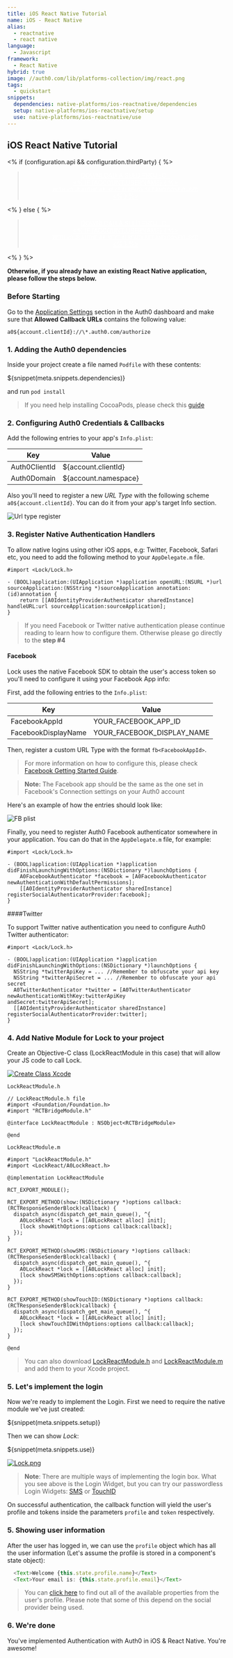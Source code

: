```yaml
---
title: iOS React Native Tutorial
name: iOS - React Native
alias:
  - reactnative
  - react native
language: 
  - Javascript
framework:
  - React Native
hybrid: true
image: //auth0.com/lib/platforms-collection/img/react.png
tags:
  - quickstart
snippets:
  dependencies: native-platforms/ios-reactnative/dependencies
  setup: native-platforms/ios-reactnative/setup
  use: native-platforms/ios-reactnative/use
---
```


## iOS React Native Tutorial

<% if (configuration.api && configuration.thirdParty) { %>

<div class="package" style="text-align: center;">
  <blockquote>
    <a href="/native-mobile-samples/master/create-package?path=iOS/basic-sample-reactnative&type=replace&filePath=iOS/basic-sample-reactnative/iOS/Info.plist${account.clientParam}" class="btn btn-lg btn-success btn-package" style="text-transform: uppercase; color: white">
      <span style="display: block">Download a Seed project</span>
      <% if (account.userName) { %>
      <span class="smaller" style="display:block; font-size: 11px">with your Auth0 API Keys already set and configured</span>
      <% } %>
    </a>
  </blockquote>
</div>

<% } else  { %>

<div class="package" style="text-align: center;">
  <blockquote>
    <a href="/native-mobile-samples/master/create-package?path=iOS/basic-sample-reactnative&type=replace&filePath=iOS/basic-sample-reactnative/iOS/Info.plist${account.clientParam}" class="btn btn-lg btn-success btn-package" style="text-transform: uppercase; color: white">
      <span style="display: block">Download a Seed project</span>
      <% if (account.userName) { %>
      <span class="smaller" style="display:block; font-size: 11px">with your Auth0 API Keys already set and configured</span>
      <% } %>
    </a>
  </blockquote>
</div>

<% } %>

**Otherwise, if you already have an existing React Native application, please follow the steps below.**

### Before Starting

<div class="setup-callback">
<p>Go to the <a href="${uiAppSettingsURL}">Application Settings</a> section in the Auth0 dashboard and make sure that <b>Allowed Callback URLs</b> contains the following value:</p>

<pre><code>a0${account.clientId}://\*.auth0.com/authorize</pre></code>
</div>

### 1. Adding the Auth0 dependencies

Inside your project create a file named `Podfile` with these contents:

${snippet(meta.snippets.dependencies)}

and run `pod install`

> If you need help installing CocoaPods, please check this [guide](http://guides.cocoapods.org/using/getting-started.html)

### 2. Configuring Auth0 Credentials & Callbacks

Add the following entries to your app's `Info.plist`:

<table class="table">
  <thead>
    <tr>
      <th>Key</th>
      <th>Value</th>
    </tr>
  </thead>
  <tr>
    <td>Auth0ClientId</td>
    <td>${account.clientId}</td>
  </tr>
  <tr>
    <td>Auth0Domain</td>
    <td>${account.namespace}</td>
  </tr>
</table>

Also you'll need to register a new _URL Type_ with the following scheme
`a0${account.clientId}`. You can do it from your app's target Info section.

![Url type register](https://cloudup.com/cwoiCwp7ZfA+)

### 3. Register Native Authentication Handlers

To allow native logins using other iOS apps, e.g: Twitter, Facebook, Safari etc, you need to add the following method to your `AppDelegate.m` file.

```objc
#import <Lock/Lock.h>

- (BOOL)application:(UIApplication *)application openURL:(NSURL *)url sourceApplication:(NSString *)sourceApplication annotation:(id)annotation {
    return [[A0IdentityProviderAuthenticator sharedInstance] handleURL:url sourceApplication:sourceApplication];
}
```

> If you need Facebook or Twitter native authentication please continue reading to learn how to configure them. Otherwise please go directly to the __step #4__

#### Facebook

Lock uses the native Facebook SDK to obtain the user's access token so you'll need to configure it using your Facebook App info:

First, add the following entries to the `Info.plist`:

<table class="table">
  <thead>
    <tr>
      <th>Key</th>
      <th>Value</th>
    </tr>
  </thead>
  <tr>
    <td>FacebookAppId</td>
    <td>YOUR_FACEBOOK_APP_ID</td>
  </tr>
  <tr>
    <td>FacebookDisplayName</td>
    <td>YOUR_FACEBOOK_DISPLAY_NAME</td>
  </tr>
</table>

Then, register a custom URL Type with the format `fb<FacebookAppId>`.

> For more information on how to configure this, please check [Facebook Getting Started Guide](https://developers.facebook.com/docs/ios/getting-started).

> **Note:** The Facebook app should be the same as the one set in Facebook's Connection settings on your Auth0 account

Here's an example of how the entries should look like:

![FB plist](https://cloudup.com/cYOWHbPp8K4+)

Finally, you need to register Auth0 Facebook authenticator somewhere in your application. You can do that in the `AppDelegate.m` file, for example:

```objc
#import <Lock/Lock.h>

- (BOOL)application:(UIApplication *)application didFinishLaunchingWithOptions:(NSDictionary *)launchOptions {
    A0FacebookAuthenticator *facebook = [A0FacebookAuthenticator newAuthenticationWithDefaultPermissions];
    [[A0IdentityProviderAuthenticator sharedInstance] registerSocialAuthenticatorProvider:facebook];
}
```

####Twitter

To support Twitter native authentication you need to configure Auth0 Twitter authenticator:

```objc
#import <Lock/Lock.h>

- (BOOL)application:(UIApplication *)application didFinishLaunchingWithOptions:(NSDictionary *)launchOptions {
  NSString *twitterApiKey = ... //Remember to obfuscate your api key
  NSString *twitterApiSecret = ... //Remember to obfuscate your api secret
  A0TwitterAuthenticator *twitter = [A0TwitterAuthenticator newAuthenticationWithKey:twitterApiKey                                                                            andSecret:twitterApiSecret];
  [[A0IdentityProviderAuthenticator sharedInstance] registerSocialAuthenticatorProvider:twitter];
}
```

### 4. Add Native Module for Lock to your project

Create an Objective-C class (LockReactModule in this case) that will allow your JS code to call Lock.

[![Create Class Xcode](/media/articles/native-platforms/ios-reactnative/CreateNativeModuleClass.gif)](https://auth0.com)

`LockReactModule.h`

```objc
// LockReactModule.h file
#import <Foundation/Foundation.h>
#import "RCTBridgeModule.h"

@interface LockReactModule : NSObject<RCTBridgeModule>

@end
```

`LockReactModule.m`

```objc
#import "LockReactModule.h"
#import <LockReact/A0LockReact.h>

@implementation LockReactModule

RCT_EXPORT_MODULE();

RCT_EXPORT_METHOD(show:(NSDictionary *)options callback:(RCTResponseSenderBlock)callback) {
  dispatch_async(dispatch_get_main_queue(), ^{
    A0LockReact *lock = [[A0LockReact alloc] init];
    [lock showWithOptions:options callback:callback];
  });
}

RCT_EXPORT_METHOD(showSMS:(NSDictionary *)options callback:(RCTResponseSenderBlock)callback) {
  dispatch_async(dispatch_get_main_queue(), ^{
    A0LockReact *lock = [[A0LockReact alloc] init];
    [lock showSMSWithOptions:options callback:callback];
  });
}

RCT_EXPORT_METHOD(showTouchID:(NSDictionary *)options callback:(RCTResponseSenderBlock)callback) {
  dispatch_async(dispatch_get_main_queue(), ^{
    A0LockReact *lock = [[A0LockReact alloc] init];
    [lock showTouchIDWithOptions:options callback:callback];
  });
}

@end
```

> You can also download [LockReactModule.h](https://raw.githubusercontent.com/auth0/native-mobile-samples/master/iOS/basic-sample-reactnative/iOS/Modules/LockReactModule.h) and [LockReactModule.m](https://raw.githubusercontent.com/auth0/native-mobile-samples/master/iOS/basic-sample-reactnative/iOS/Modules/LockReactModule.m) and add them to your Xcode project.

### 5. Let's implement the login

Now we're ready to implement the Login. First we need to require the native module we've just created:

${snippet(meta.snippets.setup)}

Then we can show _Lock_:

${snippet(meta.snippets.use)}

[![Lock.png](/media/articles/native-platforms/ios-reactnative/Lock-Widget-Screenshot.png)](https://auth0.com)

> **Note**: There are multiple ways of implementing the login box. What you see above is the Login Widget, but you can try our passwordless Login Widgets: [SMS](https://github.com/auth0/Lock.ReactNative#sms) or [TouchID](https://github.com/auth0/Lock.ReactNative#touchid)

On successful authentication, the callback function will yield the user's profile and tokens inside the parameters `profile` and `token` respectively.

### 5. Showing user information

After the user has logged in, we can use the `profile` object which has all the user information (Let's assume the profile is stored in a component's state object):

```js
  <Text>Welcome {this.state.profile.name}</Text>
  <Text>Your email is: {this.state.profile.email}</Text>
```

> You can [click here](/user-profile) to find out all of the available properties from the user's profile. Please note that some of this depend on the social provider being used.

### 6. We're done

You've implemented Authentication with Auth0 in iOS & React Native. You're awesome!
